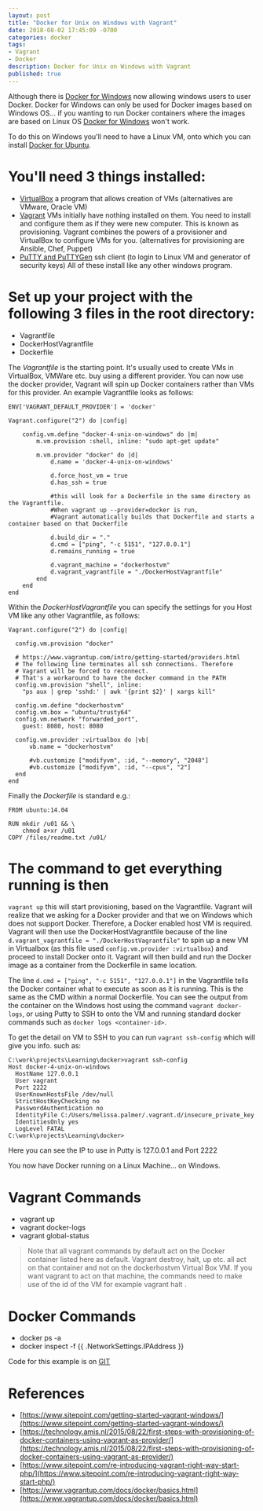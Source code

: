 ```yaml
---
layout: post
title: "Docker for Unix on Windows with Vagrant"
date: 2018-08-02 17:45:09 -0700
categories: docker
tags: 
- Vagrant
- Docker
description: Docker for Unix on Windows with Vagrant
published: true
---
```


Although there is [Docker for Windows](https://www.docker.com/docker-windows) now allowing windows users to user Docker. Docker for Windows can only be used for Docker images based on Windows OS... if you wanting to run Docker containers where the images are based on Linux OS [Docker for Windows](https://www.docker.com/docker-windows) won't work. 

To do this on Windows you'll need to have a Linux VM, onto which you can install [Docker for Ubuntu](https://www.docker.com/docker-ubuntu). 

# You'll need 3 things installed:
- [VirtualBox](https://www.virtualbox.org/wiki/Downloads)	a program that allows creation of VMs (alternatives are VMware, Oracle VM)
- [Vagrant](https://www.vagrantup.com/downloads.html)		VMs initially have nothing installed on them. You need to install and configure them as if they were new computer. This is known as provisioning. Vagrant combines the powers of a provisioner and VirtualBox to configure VMs for you. (alternatives for provisioning are Ansible, Chef, Puppet)
- [PuTTY and PuTTYGen](http://www.chiark.greenend.org.uk/~sgtatham/putty/download.html)	ssh client (to login to Linux VM and generator of security keys)
All of these install like any other windows program.

# Set up your project with the following 3 files in the root directory:
- Vagrantfile
- DockerHostVagrantfile
- Dockerfile

The *Vagrantfile* is the starting point. It's usually used to create VMs in VirtualBox, VMWare etc. buy using a different provider. You can now use the docker provider, Vagrant will spin up Docker containers rather than VMs for this provider. An example Vagrantfile looks as follows: 

```
ENV['VAGRANT_DEFAULT_PROVIDER'] = 'docker'
 
Vagrant.configure("2") do |config|

	config.vm.define "docker-4-unix-on-windows" do |m|	 
		m.vm.provision :shell, inline: "sudo apt-get update"

		m.vm.provider "docker" do |d|
			d.name = 'docker-4-unix-on-windows'
			
			d.force_host_vm = true
			d.has_ssh = true

			#this will look for a Dockerfile in the same directory as the Vagrantfile. 
			#When vagrant up --provider=docker is run, 
			#Vagrant automatically builds that Dockerfile and starts a container based on that Dockerfile
			
			d.build_dir = "." 
			d.cmd = ["ping", "-c 5151", "127.0.0.1"]
			d.remains_running = true
			
			d.vagrant_machine = "dockerhostvm"
			d.vagrant_vagrantfile = "./DockerHostVagrantfile"
		end
	end
end
```

Within the *DockerHostVagrantfile* you can specify the settings for you Host VM like any other Vagrantfile, as follows: 

```
Vagrant.configure("2") do |config|
  
  config.vm.provision "docker"

  # https://www.vagrantup.com/intro/getting-started/providers.html 
  # The following line terminates all ssh connections. Therefore
  # Vagrant will be forced to reconnect.
  # That's a workaround to have the docker command in the PATH
  config.vm.provision "shell", inline:
    "ps aux | grep 'sshd:' | awk '{print $2}' | xargs kill"

  config.vm.define "dockerhostvm"
  config.vm.box = "ubuntu/trusty64"
  config.vm.network "forwarded_port",
    guest: 8080, host: 8080
 
  config.vm.provider :virtualbox do |vb|
      vb.name = "dockerhostvm"
      
      #vb.customize ["modifyvm", :id, "--memory", "2048"]
      #vb.customize ["modifyvm", :id, "--cpus", "2"]
  end
end
```

Finally the *Dockerfile* is standard e.g.: 

```
FROM ubuntu:14.04
 
RUN mkdir /u01 && \
	chmod a+xr /u01
COPY /files/readme.txt /u01/
```

# The command to get everything running is then 

`vagrant up`
this will start provisioning, based on the Vagrantfile. Vagrant will realize that we asking for a Docker provider and that we on Windows which does not support Docker. Therefore, a Docker enabled host VM is required. Vagrant will then use the DockerHostVagrantfile because of the line `d.vagrant_vagrantfile = "./DockerHostVagrantfile"` to spin up a new VM in Virtualbox (as this file used `config.vm.provider :virtualbox`) and proceed to install Docker onto it. Vagrant will then build and run the Docker image as a container from the Dockerfile in same location. 

The line `d.cmd = ["ping", "-c 5151", "127.0.0.1"]` in the Vagrantfile tells the Docker container what to execute as soon as it is running. This is the same as the CMD within a normal Dockerfile. You can see the output from the container on the Windows host using the command `vagrant docker-logs`, or using Putty to SSH to onto the VM and running standard docker commands such as `docker logs <container-id>`.

To get the detail on VM to SSH to you can run `vagrant ssh-config` which will give you info. such as:

```
C:\work\projects\Learning\docker>vagrant ssh-config
Host docker-4-unix-on-windows
  HostName 127.0.0.1
  User vagrant
  Port 2222
  UserKnownHostsFile /dev/null
  StrictHostKeyChecking no
  PasswordAuthentication no
  IdentityFile C:/Users/melissa.palmer/.vagrant.d/insecure_private_key
  IdentitiesOnly yes
  LogLevel FATAL
C:\work\projects\Learning\docker>
```

Here you can see the IP to use in Putty is 127.0.0.1 and Port 2222

You now have Docker running on a Linux Machine... on Windows.

# Vagrant Commands
- vagrant up
- vagrant docker-logs
- vagrant global-status

>Note that all vagrant commands by default act on the Docker container listed here as default. Vagrant destroy, halt, up etc. all act on that container and not on the dockerhostvm  Virtual Box VM. If you want vagrant to act on that machine, the commands need to make use of the id of the VM for example vagrant halt <machine id>.

# Docker Commands
- docker ps -a 
- docker inspect -f {{ .NetworkSettings.IPAddress }} <container id>

Code for this example is on [GIT](https://www.sitepoint.com/getting-started-vagrant-windows/)

References
===

- [https://www.sitepoint.com/getting-started-vagrant-windows/](https://www.sitepoint.com/getting-started-vagrant-windows/)
- [https://technology.amis.nl/2015/08/22/first-steps-with-provisioning-of-docker-containers-using-vagrant-as-provider/](https://technology.amis.nl/2015/08/22/first-steps-with-provisioning-of-docker-containers-using-vagrant-as-provider/)
- [https://www.sitepoint.com/re-introducing-vagrant-right-way-start-php/](https://www.sitepoint.com/re-introducing-vagrant-right-way-start-php/)
- [https://www.vagrantup.com/docs/docker/basics.html](https://www.vagrantup.com/docs/docker/basics.html)

